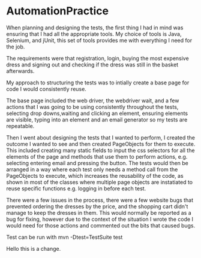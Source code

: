 # AutomationPractice

When planning and designing the tests, the first thing I had in mind was ensuring that I had all the appropriate tools. 
My choice of tools is Java, Selenium, and jUnit, this set of tools provides me with everything I need for the job. 

The requirements were that registration, login, buying the most expensive dress and signing out and checking if the dress was still in the basket afterwards. 

My approach to structuring the tests was to intially create a base page for code I would consistently reuse. 

The base page included the web driver, the webdriver wait, and a few actions that I was going to be using consistently throughout the tests, selecting drop downs,waiting and clicking an element, ensuring elements are visible, typing into an element and an email generator so my tests are repeatable. 

Then I went about designing the tests that I wanted to perform, I created the outcome I wanted to see and then created PageObjects for them to execute. This included creating many static fields to input the css selectors for all the elements of the page and methods that use them to perform actions, e.g. selecting entering email and pressing the button. The tests would then be arranged in a way where each test only needs a method call from the PageObjects to execute, which increases the reusability of the code, as shown in most of the classes where multiple page objects are instatiated to reuse specific functions e.g. logging in before each test. 

There were a few issues in the process, there were a few website bugs that prevented ordering the dresses by the price, and the shopping cart didn't manage to keep the dresses in them. This would normally be reported as a bug for fixing, however due to the context of the situation I wrote the code I would need for those actions and commented out the bits that caused bugs. 

Test can be run with mvn -Dtest=TestSuite test

Hello this is a change.


